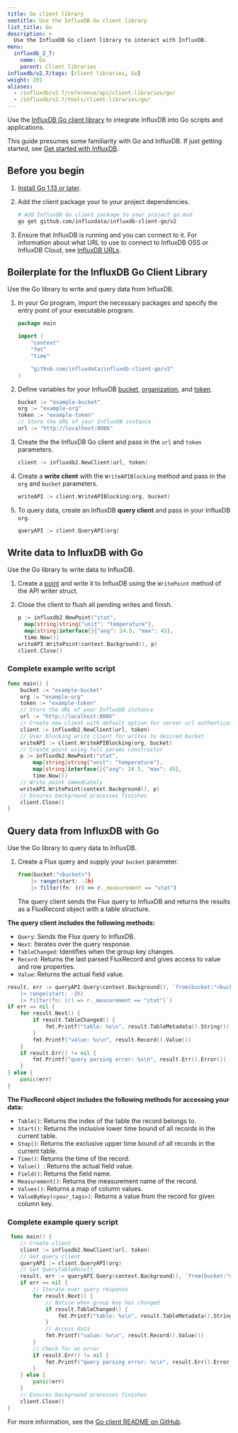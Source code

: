 ```yaml
---
title: Go client library
seotitle: Use the InfluxDB Go client library
list_title: Go
description: >
  Use the InfluxDB Go client library to interact with InfluxDB.
menu:
  influxdb_2_7:
    name: Go
    parent: Client libraries
influxdb/v2.7/tags: [client libraries, Go]
weight: 201
aliases:
  - /influxdb/v2.7/reference/api/client-libraries/go/
  - /influxdb/v2.7/tools/client-libraries/go/
---
```


Use the [InfluxDB Go client library](https://github.com/influxdata/influxdb-client-go) to integrate InfluxDB into Go scripts and applications.

This guide presumes some familiarity with Go and InfluxDB.
If just getting started, see [Get started with InfluxDB](/influxdb/v2.7/get-started/).

## Before you begin

1. [Install Go 1.13 or later](https://golang.org/doc/install).
2. Add the client package your to your project dependencies.

    ```sh
    # Add InfluxDB Go client package to your project go.mod
    go get github.com/influxdata/influxdb-client-go/v2
    ```
3. Ensure that InfluxDB is running and you can connect to it.
   For information about what URL to use to connect to InfluxDB OSS or InfluxDB Cloud, see [InfluxDB URLs](/influxdb/v2.7/reference/urls/).

## Boilerplate for the InfluxDB Go Client Library  

Use the Go library to write and query data from InfluxDB.

1. In your Go program, import the necessary packages and specify the entry point of your executable program.

   ```go
   package main

   import (
       "context"
       "fmt"
       "time"

       "github.com/influxdata/influxdb-client-go/v2"
   )
   ```

2. Define variables for your InfluxDB [bucket](/influxdb/v2.7/organizations/buckets/), [organization](/influxdb/v2.7/organizations/), and [token](/influxdb/v2.7/security/tokens/).

   ```go
   bucket := "example-bucket"
   org := "example-org"
   token := "example-token"
   // Store the URL of your InfluxDB instance
   url := "http://localhost:8086"
   ```

3. Create the the InfluxDB Go client and pass in the `url` and `token` parameters.

   ```go
   client := influxdb2.NewClient(url, token)
   ```

4. Create a **write client** with the `WriteAPIBlocking` method and pass in the `org` and `bucket` parameters.

   ```go
   writeAPI := client.WriteAPIBlocking(org, bucket)
   ```

5. To query data, create an InfluxDB **query client** and pass in your InfluxDB `org`.

   ```go
   queryAPI := client.QueryAPI(org)
   ```

## Write data to InfluxDB with Go

Use the Go library to write data to InfluxDB.

1. Create a [point](/influxdb/v2.7/reference/glossary/#point) and write it to InfluxDB using the `WritePoint` method of the API writer struct.

2. Close the client to flush all pending writes and finish.

   ```go
   p := influxdb2.NewPoint("stat",
     map[string]string{"unit": "temperature"},
     map[string]interface{}{"avg": 24.5, "max": 45},
     time.Now())
   writeAPI.WritePoint(context.Background(), p)
   client.Close()
   ```

### Complete example write script

```go
func main() {
    bucket := "example-bucket"
    org := "example-org"
    token := "example-token"
    // Store the URL of your InfluxDB instance
    url := "http://localhost:8086"
    // Create new client with default option for server url authenticate by token
    client := influxdb2.NewClient(url, token)
    // User blocking write client for writes to desired bucket
    writeAPI := client.WriteAPIBlocking(org, bucket)
    // Create point using full params constructor
    p := influxdb2.NewPoint("stat",
        map[string]string{"unit": "temperature"},
        map[string]interface{}{"avg": 24.5, "max": 45},
        time.Now())
    // Write point immediately
    writeAPI.WritePoint(context.Background(), p)
    // Ensures background processes finishes
    client.Close()
}
```
## Query data from InfluxDB with Go
Use the Go library to query data to InfluxDB.

1. Create a Flux query and supply your `bucket` parameter.

    ```js
    from(bucket:"<bucket>")
        |> range(start: -1h)
        |> filter(fn: (r) => r._measurement == "stat")
    ```

   The query client sends the Flux query to InfluxDB and returns the results as a FluxRecord object with a table structure.

**The query client includes the following methods:**

- `Query`: Sends the Flux query to InfluxDB.
- `Next`: Iterates over the query response.
- `TableChanged`: Identifies when the group key changes.
- `Record`: Returns the last parsed FluxRecord and gives access to value and row properties.
- `Value`: Returns the actual field value.

```go
result, err := queryAPI.Query(context.Background(), `from(bucket:"<bucket>")
    |> range(start: -1h) 
    |> filter(fn: (r) => r._measurement == "stat")`)
if err == nil {
    for result.Next() {
        if result.TableChanged() {
            fmt.Printf("table: %s\n", result.TableMetadata().String())
        }
        fmt.Printf("value: %v\n", result.Record().Value())
    }
    if result.Err() != nil {
        fmt.Printf("query parsing error: %s\n", result.Err().Error())
    }
} else {
    panic(err)
}
```

**The FluxRecord object includes the following methods for accessing your data:**

- `Table()`: Returns the index of the table the record belongs to.
- `Start()`: Returns the inclusive lower time bound of all records in the current table.
- `Stop()`: Returns the exclusive upper time bound of all records in the current table.
- `Time()`: Returns the time of the record.
- `Value() `: Returns the actual field value.
- `Field()`: Returns the field name.
- `Measurement()`: Returns the measurement name of the record.
- `Values()`: Returns a map of column values.
- `ValueByKey(<your_tags>)`: Returns a value from the record for given column key.

### Complete example query script

```go
 func main() {
    // Create client
    client := influxdb2.NewClient(url, token)
    // Get query client
    queryAPI := client.QueryAPI(org)
    // Get QueryTableResult
    result, err := queryAPI.Query(context.Background(), `from(bucket:"my-bucket")|> range(start: -1h) |> filter(fn: (r) => r._measurement == "stat")`)
    if err == nil {
        // Iterate over query response
        for result.Next() {
            // Notice when group key has changed
            if result.TableChanged() {
                fmt.Printf("table: %s\n", result.TableMetadata().String())
            }
            // Access data
            fmt.Printf("value: %v\n", result.Record().Value())
        }
        // Check for an error
        if result.Err() != nil {
            fmt.Printf("query parsing error: %s\n", result.Err().Error())
        }
    } else {
        panic(err)
    }
    // Ensures background processes finishes
    client.Close()
}
```

For more information, see the [Go client README on GitHub](https://github.com/influxdata/influxdb-client-go).

